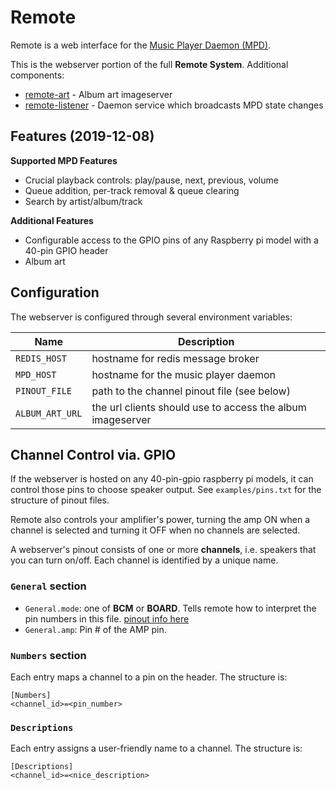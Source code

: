 
# Remote

Remote is a web interface for the [Music Player Daemon (MPD)](https://www.musicpd.org/).

This is the webserver portion of the full **Remote System**. Additional components:

 * [remote-art](https://github.com/aspage2/remote-art) - Album art imageserver
 * [remote-listener](https://github.com/aspage2/remote-listener) - Daemon service which broadcasts MPD state changes

## Features (2019-12-08)

**Supported MPD Features**
 * Crucial playback controls: play/pause, next, previous, volume
 * Queue addition, per-track removal & queue clearing
 * Search by artist/album/track

**Additional Features**
 * Configurable access to the GPIO pins of any Raspberry pi model with a 40-pin GPIO header
 * Album art

## Configuration

The webserver is configured through several environment variables:

Name | Description
-----|------------
`REDIS_HOST` | hostname for redis message broker
`MPD_HOST` | hostname for the music player daemon
`PINOUT_FILE` | path to the channel pinout file (see below)
`ALBUM_ART_URL` | the url clients should use to access the album imageserver

## Channel Control via. GPIO

If the webserver is hosted on any 40-pin-gpio raspberry pi models, it can control those pins to choose speaker output. See `examples/pins.txt` for the structure of pinout files.

Remote also controls your amplifier's power, turning the amp ON when a channel is selected and turning it OFF when no channels are selected.

A webserver's pinout consists of one or more **channels**, i.e. speakers that you can turn on/off. Each channel is identified by a unique name.

### `General` section

 * `General.mode`: one of **BCM** or **BOARD**. Tells remote how to interpret the pin numbers in this file. [pinout info here](https://pinout.xyz/)
 * `General.amp`: Pin # of the AMP pin.

### `Numbers` section

Each entry maps a channel to a pin on the header. The structure is:
```
[Numbers]
<channel_id>=<pin_number>
```

### `Descriptions`

Each entry assigns a user-friendly name to a channel. The structure is:
```
[Descriptions]
<channel_id>=<nice_description>
```
